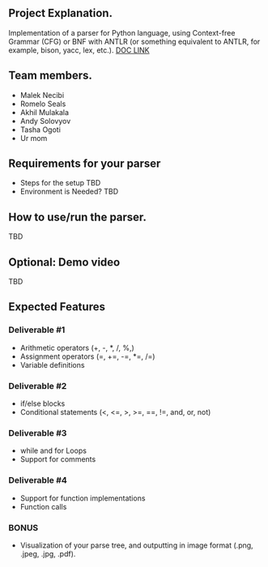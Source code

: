 ## Project Explanation. 
Implementation of a parser for Python language, using Context-free Grammar (CFG) or BNF with ANTLR (or something equivalent to ANTLR, for example, bison, yacc, lex, etc.). [DOC LINK](https://umsystem.instructure.com/courses/113343/files/14720691?module_item_id=5446317)

## Team members. 
* Malek Necibi
* Romelo Seals
* Akhil Mulakala
* Andy Solovyov
* Tasha Ogoti
* Ur mom


## Requirements for your parser
* Steps for the setup
  TBD
* Environment is Needed? 
  TBD

## How to use/run the parser. 
TBD

## Optional: Demo video 
TBD


## Expected Features
### Deliverable #1
* Arithmetic operators (+, -, *, /, %,) 
* Assignment operators (=, +=, -=, *=, /=) 
* Variable definitions 
 
### Deliverable #2 
* if/else blocks 
* Conditional statements (<, <=, >, >=, ==, !=, 
and, or, not) 

### Deliverable #3 
* while and for Loops 
* Support for comments 

### Deliverable #4 
* Support for function implementations 
* Function calls 

### BONUS
* Visualization of your parse tree, and 
outputting in image format (.png, .jpeg, .jpg, 
.pdf). 
